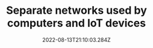---
title: Separate networks used by computers and IoT devices
date: "2022-08-13T21:10:03.284Z"
description: "IoT devices are often in high demand, produced quickly with only minimal security measures. Your devices, on the other hand, often have higher levels of security. By placing IoT devices and computers on separate networks, you ensure that network access to your important devices is not compromised by the lesser security of your IoT devices.
Here is a quick guide to do this, with a range of other useful info on securing IoT devices:
https://www.cyclonis.com/setting-up-separate-network-for-iot-devices-how-to-do-it/"
position: 25
section: "Your network"
---